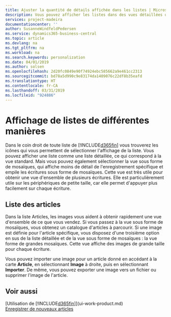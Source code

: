 ```yaml
---
title: Ajuster la quantité de détails affichée dans les listes | Microsoft Docs
description: Vous pouvez afficher les listes dans des vues détaillées qui fournissent plus d'informations, ou en tant que vignettes faciles à analyser visuellement.
services: project-madeira
documentationcenter: ''
author: SusanneWindfeldPedersen
ms.service: dynamics365-business-central
ms.topic: article
ms.devlang: na
ms.tgt_pltfrm: na
ms.workload: na
ms.search.keywords: personalization
ms.date: 04/01/2019
ms.author: solsen
ms.openlocfilehash: 2d20fc0849e90f74924ebc585662a9e461cc2313
ms.sourcegitcommit: bd78a5d990c9e83174da1409076c22df8b35eafd
ms.translationtype: HT
ms.contentlocale: fr-CA
ms.lasthandoff: 03/31/2019
ms.locfileid: "924886"
---
```

# <a name="displaying-lists-in-different-ways"></a>Affichage de listes de différentes manières
Dans le coin droit de toute liste de [!INCLUDE[d365fin](includes/d365fin_md.md)] vous trouverez les icônes qui vous permettent de sélectionner l'affichage de la liste. Vous pouvez afficher une liste comme une liste détaillée, ce qui correspond à la vue standard. Mais vous pouvez également sélectionner la vue sous forme de mosaïques, qui affiche moins de détail de l'enregistrement spécifique et empile les écritures sous forme de mosaïques. Cette vue est très utile pour obtenir une vue d'ensemble de plusieurs écritures. Elle est particulièrement utile sur les périphériques de petite taille, car elle permet d'appuyer plus facilement sur chaque écriture.

## <a name="items-list"></a>Liste des articles
Dans la liste Articles, les images vous aident à obtenir rapidement une vue d'ensemble de ce que vous vendez. Si vous passez à la vue sous forme de mosaïques, vous obtenez un catalogue d'articles à parcourir. Si une image est définie pour l'article spécifique, vous disposez d'une troisième option en sus de la liste détaillée et de la vue sous forme de mosaïques : la vue forme de grandes mosaïques. Cette vue affiche des images de grande taille pour chaque écriture.

Vous pouvez importer une image pour un article donné en accédant à la carte **Article**, en sélectionnant **Image** à droite, puis en sélectionnant **Importer**. De même, vous pouvez exporter une image vers un fichier ou supprimer l'image de l'article.  

## <a name="see-also"></a>Voir aussi
[Utilisation de [!INCLUDE[d365fin](includes/d365fin_md.md)]](ui-work-product.md)  
[Enregistrer de nouveaux articles](inventory-how-register-new-items.md)  
